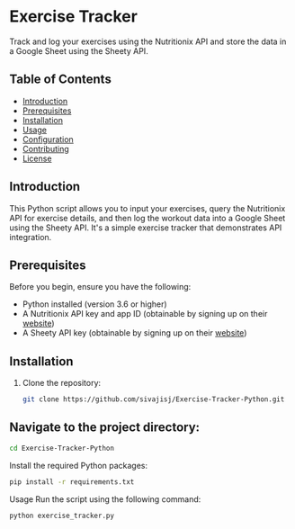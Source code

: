 # Exercise Tracker

Track and log your exercises using the Nutritionix API and store the data in a Google Sheet using the Sheety API.

## Table of Contents

- [Introduction](#introduction)
- [Prerequisites](#prerequisites)
- [Installation](#installation)
- [Usage](#usage)
- [Configuration](#configuration)
- [Contributing](#contributing)
- [License](#license)

## Introduction

This Python script allows you to input your exercises, query the Nutritionix API for exercise details, and then log the workout data into a Google Sheet using the Sheety API. It's a simple exercise tracker that demonstrates API integration.

## Prerequisites

Before you begin, ensure you have the following:

- Python installed (version 3.6 or higher)
- A Nutritionix API key and app ID (obtainable by signing up on their [website](https://www.nutritionix.com/signup))
- A Sheety API key (obtainable by signing up on their [website](https://sheety.co/))

## Installation

1. Clone the repository:

   ```bash
   git clone https://github.com/sivajisj/Exercise-Tracker-Python.git
   ```

## Navigate to the project directory:

```bash
cd Exercise-Tracker-Python
```
Install the required Python packages:

```bash
pip install -r requirements.txt
```
Usage
Run the script using the following command:

```bash
python exercise_tracker.py
```
